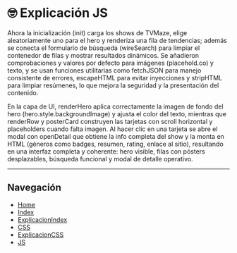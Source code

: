 # 🤓 Explicación JS

Ahora la inicialización (init) carga los shows de TVMaze, elige aleatoriamente uno para el hero y renderiza una fila de tendencias; además se conecta el formulario de búsqueda (wireSearch) para limpiar el contenedor de filas y mostrar resultados dinámicos. Se añadieron comprobaciones y valores por defecto para imágenes (placehold.co) y texto, y se usan funciones utilitarias como fetchJSON para manejo consistente de errores, escapeHTML para evitar inyecciones y stripHTML para limpiar resúmenes, lo que mejora la seguridad y la presentación del contenido.

En la capa de UI, renderHero aplica correctamente la imagen de fondo del hero (hero.style.backgroundImage) y ajusta el color del texto, mientras que renderRow y posterCard construyen las tarjetas con scroll horizontal y placeholders cuando falta imagen. Al hacer clic en una tarjeta se abre el modal con openDetail que obtiene la info completa del show y la monta en HTML (géneros como badges, resumen, rating, enlace al sitio), resultando en una interfaz completa y coherente: hero visible, filas con pósters desplazables, búsqueda funcional y modal de detalle operativo.

---

## Navegación
- [Home](README.md)
- [Index](index.html)
- [ExplicacionIndex](exindex.md)
- [CSS](./css/app.css)
- [ExplicacionCSS](excss.md)
- [JS](./js/app.js)
